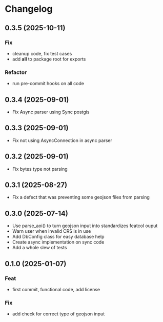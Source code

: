 # Changelog

## 0.3.5 (2025-10-11)

### Fix

- cleanup code, fix test cases
- add __all__ to package root for exports

### Refactor

- run pre-commit hooks on all code

## 0.3.4 (2025-09-01)

- Fix Async parser using Sync postgis

## 0.3.3 (2025-09-01)

- Fix not using AsyncConnection in async parser

## 0.3.2 (2025-09-01)

- Fix bytes type not parsing

## 0.3.1 (2025-08-27)

- Fix a defect that was preventing some geojson files from parsing

## 0.3.0 (2025-07-14)

- Use parse_aoi() to turn geojson input into standardizes featcol ouput
- Warn user when invalid CRS is in use
- Add DbConfig class for easy database help
- Create async implementation on sync code
- Add a whole slew of tests

## 0.1.0 (2025-01-07)

### Feat

- first commit, functional code, add license

### Fix

- add check for correct type of geojson input
